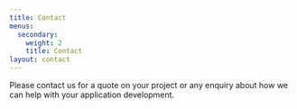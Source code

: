 ```yaml
---
title: Contact
menus:
  secondary:
    weight: 2
    title: Contact
layout: contact
---
```


Please contact us for a quote on your project or any enquiry about how we can help with your application development.
